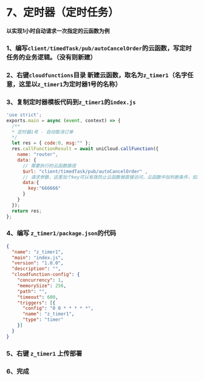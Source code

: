 # 7、定时器（定时任务）
 
#### 以实现1小时自动请求一次指定的云函数为例

### 1、编写`client/timedTask/pub/autoCancelOrder`的云函数，写定时任务的业务逻辑。（没有则新建）
### 2、右键`cloudfunctions`目录 新建云函数，取名为`z_timer1`（名字任意，这里以`z_timer1`为定时器1号的名称）
### 3、复制定时器模板代码到`z_timer1`的`index.js`
```js
'use strict';
exports.main = async (event, context) => {
  /**
  * 定时器1号 - 自动取消订单
  */
  let res = { code:0, msg:"" };
  res.callFunctionResult = await uniCloud.callFunction({
    name: "router",
    data: {
      // 需要执行的云函数路径
      $url: "client/timedTask/pub/autoCancelOrder" , 
      // 请求参数，这里加个key可以有效防止云函数被直接访问，云函数中加判断条件，如果key不是666666，则不运行。
      data:{
        key:"666666"
      }
    }
  });
  return res;
};

```

### 4、编写 `z_timer1/package.json`的代码
```json
{
  "name": "z_timer1",
  "main": "index.js",
  "version": "1.0.0",
  "description": "",
  "cloudfunction-config": {
    "concurrency": 1,
    "memorySize": 256,
    "path": "",
    "timeout": 600,
    "triggers": [{
      "config": "0 0 * * * * *",
      "name": "z_timer1",
      "type": "timer"
    }]
  }
}

```
### 5、右键 `z_timer1` 上传部署

### 6、完成